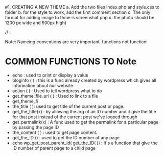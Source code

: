 #1. CREATING A NEW THEME
a. Add the two files index.php and style.css to folder
b. for the style to work, add the first comment section
c. The only format for adding image to thme is screenshot.php
d. the photo should be 1200 px wide and 900px hight

// :

Note: Nameing conventions are very important. functions not function

# COMMON FUNCTIONS TO Note

- echo : used to print or display a value
- bloginfo ( ) : this is a func already created by wordpress which gives all information about our website
- action ( ) : Used to tell wordpress what to do
- get_theme_file_uri ( ) : Used to link to a file
- get_theme_fi
- the_title ( ): used to get title of the current post or page.
- get_the_title(x) : by allowing the arg of an ID number and it give the title for that post instead of the current post we've looped through
- get_permalink(x) : A func used to get the permalink for a particular page by passing the page ID
- the_content ( ) : used to get page content.
- get_the_ID () : used to get the ID number of any page
- echo wp_get_post_parent_id( get_the_ID( )) : It's a function that give the ID number of parent page to a child page
